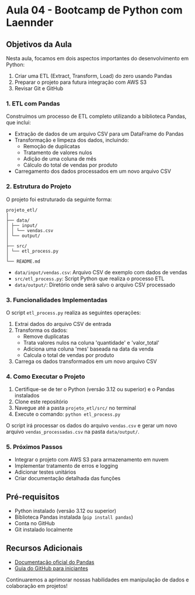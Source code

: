 # Aula 04 - Bootcamp de Python com Laennder

## Objetivos da Aula

Nesta aula, focamos em dois aspectos importantes do desenvolvimento em Python:

1. Criar uma ETL (Extract, Transform, Load) do zero usando Pandas
2. Preparar o projeto para futura integração com AWS S3
3. Revisar Git e GitHub

### 1. ETL com Pandas

Construímos um processo de ETL completo utilizando a biblioteca Pandas, que inclui:

- Extração de dados de um arquivo CSV para um DataFrame do Pandas
- Transformação e limpeza dos dados, incluindo:
  - Remoção de duplicatas
  - Tratamento de valores nulos
  - Adição de uma coluna de mês
  - Cálculo do total de vendas por produto
- Carregamento dos dados processados em um novo arquivo CSV

### 2. Estrutura do Projeto

O projeto foi estruturado da seguinte forma:

```
projeto_etl/
│
├── data/
│ ├── input/
│ │ └── vendas.csv
│ └── output/
│
├── src/
│ └── etl_process.py
│
└── README.md
```

- `data/input/vendas.csv`: Arquivo CSV de exemplo com dados de vendas
- `src/etl_process.py`: Script Python que realiza o processo ETL
- `data/output/`: Diretório onde será salvo o arquivo CSV processado

### 3. Funcionalidades Implementadas

O script `etl_process.py` realiza as seguintes operações:

1. Extrai dados do arquivo CSV de entrada
2. Transforma os dados:
   - Remove duplicatas
   - Trata valores nulos na coluna 'quantidade' e 'valor_total'
   - Adiciona uma coluna 'mes' baseada na data da venda
   - Calcula o total de vendas por produto
3. Carrega os dados transformados em um novo arquivo CSV

### 4. Como Executar o Projeto

1. Certifique-se de ter o Python (versão 3.12 ou superior) e o Pandas instalados
2. Clone este repositório
3. Navegue até a pasta `projeto_etl/src/` no terminal
4. Execute o comando: `python etl_process.py`

O script irá processar os dados do arquivo `vendas.csv` e gerar um novo arquivo `vendas_processadas.csv` na pasta `data/output/`.

### 5. Próximos Passos

- Integrar o projeto com AWS S3 para armazenamento em nuvem
- Implementar tratamento de erros e logging
- Adicionar testes unitários
- Criar documentação detalhada das funções

## Pré-requisitos

- Python instalado (versão 3.12 ou superior)
- Biblioteca Pandas instalada (`pip install pandas`)
- Conta no GitHub
- Git instalado localmente

## Recursos Adicionais

- [Documentação oficial do Pandas](https://pandas.pydata.org/docs/)
- [Guia do GitHub para iniciantes](https://docs.github.com/pt/get-started)

Continuaremos a aprimorar nossas habilidades em manipulação de dados e colaboração em projetos!